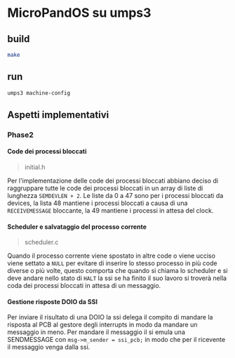 # MicroPandOS su umps3

## build

```bash
make
```

## run

```bash
umps3 machine-config
```

## Aspetti implementativi

### Phase2

#### Code dei processi bloccati

> initial.h

Per l'implementazione delle code dei processi bloccati abbiano deciso di
raggruppare tutte le code dei processi bloccati in un array di liste di
lunghezza  `SEMDEVLEN + 2`. Le liste da 0 a 47 sono per i processi bloccati da
devices, la lista 48 mantiene i processi bloccati a causa di una 
`RECEIVEMESSAGE` bloccante, la 49 mantiene i processi in attesa del clock.

#### Scheduler e salvataggio del processo corrente

> scheduler.c

Quando il processo corrente viene spostato in altre code o viene ucciso viene
settato a `NULL` per evitare di inserire lo stesso processo in più code diverse
o più volte, questo comporta che quando si chiama lo scheduler e si deve andare
nello stato di `HALT` la ssi se ha finito il suo lavoro si troverà nella coda
dei processi bloccati in attesa di un messaggio. 

#### Gestione risposte DOIO da SSI

Per inviare il risultato di una DOIO la ssi delega il compito di mandare la
risposta al PCB al gestore degli interrupts in modo da mandare un messaggio
in meno. Per mandare il messaggio il si emula una SENDMESSAGE con
`msg->m_sender = ssi_pcb;` in modo che per il ricevente il messaggio venga dalla
ssi.